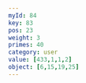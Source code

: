 ```yaml
---
myId: 84
key: 83
pos: 23
weight: 3
primes: 40
category: user
value: [433,1,1,2]
object: [6,15,19,25]
---
```

